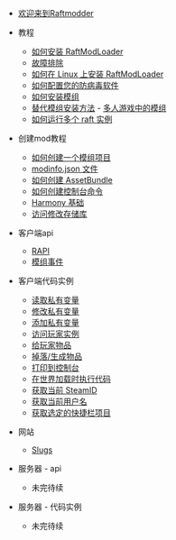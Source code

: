 - [欢迎来到Raftmodder](guid.md)
- 教程
    - [如何安装 RaftModLoader](/tutorials/how-to-install-raftmodloader/readme.md)
     - [故障排除](/tutorials/how-to-install-raftmodloader/trouble/troubleshooting.md)
     - [如何在 Linux 上安装 RaftModLoader](tutorials/how-to-install-raftmodloader/install-in-linux/README.md)
    - [如何配置您的防病毒软件](/tutorials/how-to-get-rid-of-virus-error/readme.md)
    - [如何安装模组](/tutorials/how-to-install-a-mod/README.md)
     - [替代模组安装方法](/tutorials/how-to-install-a-mod/alternative-mod-installation-methods.md)
      - [多人游戏中的模组](/tutorials/mods-in-multiplayer/README.md)
    - [如何运行多个 raft 实例](/tutorials/how-to-run-multiple-raft-instances/README.md)

- 创建mod教程
    - [如何创建一个模组项目](/modding-tutorials/how-to-create-a-mod-project/README.md)
     - [modinfo.json 文件](/modding-tutorials/the-modinfo.json-file/README.md)
    - [如何创建 AssetBundle](/modding-tutorials/how-to-create-an-assetbundle/README.md)
    - [如何创建控制台命令](/modding-tutorials/how-to-create-console-commands/README.md)
    - [Harmony 基础](/modding-tutorials/harmony-basics/README.md)
    - [访问修改存储库](/general/network/protocol-model.md)


- 客户端api
    - [RAPI](/client-api/rapi/README.md)
    - [模组事件](/client-api/mod-events/README.md)


- 客户端代码实例
    - [读取私有变量](/client-code-examples/untitled/README.md)
    - [修改私有变量](/client-code-examples/modifying-private-variables/README.md)
    - [添加私有变量](/client-code-examples/adding-private-variables/README.md)
    - [访问玩家实例](/client-code-examples/accessing-the-player-instance/README.md)
    - [给玩家物品](/client-code-examples/giving-items-to-a-player/README.md)
    - [掉落/生成物品](/client-code-examples/dropping-spawning-items/README.md)
    - [打印到控制台](/client-code-examples/printing-to-the-console/README.md)
    - [在世界加载时执行代码](/client-code-examples/execute-code-on-world-loading/README.md)
    - [获取当前 SteamID](/client-code-examples/get-the-current-steamid/README.md)
    - [获取当前用户名](/client-code-examples/get-the-current-username/README.md)
    - [获取选定的快捷栏项目](/client-code-examples/get-selected-hotbar-item/README.md)


- 网站
    - [Slugs](/website/slugs/README.md)


- 服务器 - api
    - 未完待续


- 服务器 - 代码实例
    - 未完待续
